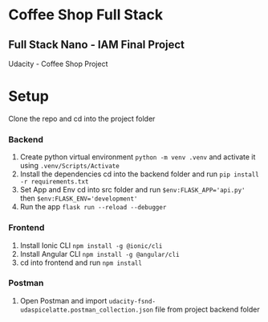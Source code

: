 # Coffee Shop Full Stack

## Full Stack Nano - IAM Final Project

Udacity - Coffee Shop Project

# Setup

Clone the repo and cd into the project folder

### Backend 

1. Create python virtual environment `python -m venv .venv` and activate it using `.venv/Scripts/Activate` 
2. Install the dependencies cd into the backend folder and run `pip install -r requirements.txt`
3. Set App and Env cd into src folder and run `$env:FLASK_APP='api.py'` then `$env:FLASK_ENV='development'`
4. Run the app `flask run --reload --debugger`

### Frontend 

1. Install Ionic CLI `npm install -g @ionic/cli`
2. Install Angular CLI `npm install -g @angular/cli`
1. cd into frontend and run `npm install`


### Postman

1. Open Postman and import `udacity-fsnd-udaspicelatte.postman_collection.json` file from project backend folder